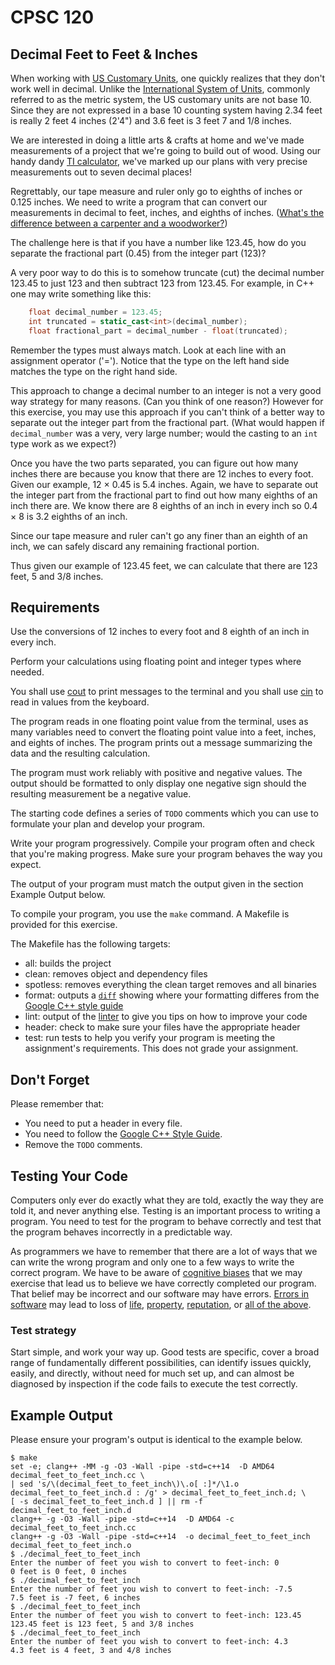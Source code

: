 # CPSC 120

## Decimal Feet to Feet & Inches

When working with [US Customary Units](https://en.wikipedia.org/wiki/United_States_customary_units), one quickly realizes that they don't work well in decimal. Unlike the [International System of Units](https://en.wikipedia.org/wiki/International_System_of_Units), commonly referred to as the metric system, the US customary units are not base 10. Since they are not expressed in a base 10 counting system having 2.34 feet is really 2 feet 4 inches (2'4") and 3.6 feet is 3 feet 7 and 1/8 inches.

We are interested in doing a little arts & crafts at home and we've made measurements of a project that we're going to build out of wood. Using our handy dandy [TI calculator](https://en.wikipedia.org/wiki/Comparison_of_Texas_Instruments_graphing_calculators), we've marked up our plans with very precise measurements out to seven decimal places!

Regrettably, our tape measure and ruler only go to eighths of inches or 0.125 inches. We need to write a program that can convert our measurements in decimal to feet, inches, and eighths of inches. ([What's the difference between a carpenter and a woodworker?](.answer.md))

The challenge here is that if you have a number like 123.45, how do you separate the fractional part (0.45) from the integer part (123)?

A very poor way to do this is to somehow truncate (cut) the decimal number 123.45 to just 123 and then subtract 123 from 123.45. For example, in C++ one may write something like this:

```C++
	float decimal_number = 123.45;
	int truncated = static_cast<int>(decimal_number);
	float fractional_part = decimal_number - float(truncated);
```

Remember the types must always match. Look at each line with an assignment operator ('='). Notice that the type on the left hand side matches the type on the right hand side.

This approach to change a decimal number to an integer is not a very good way strategy for many reasons. (Can you think of one reason?) However for this exercise, you may use this approach if you can't think of a better way to separate out the integer part from the fractional part. (What would happen if `decimal_number` was a very, very large number; would the casting to an `int` type work as we expect?)

Once you have the two parts separated, you can figure out how many inches there are because you know that there are 12 inches to every foot. Given our example, 12 × 0.45 is 5.4 inches. Again, we have to separate out the integer part from the fractional part to find out how many eighths of an inch there are. We know there are 8 eighths of an inch in every inch so 0.4 × 8 is 3.2 eighths of an inch.

Since our tape measure and ruler can't go any finer than an eighth of an inch, we can safely discard any remaining fractional portion.

Thus given our example of 123.45 feet, we can calculate that there are 123 feet, 5 and 3/8 inches.

## Requirements

Use the conversions of 12 inches to every foot and 8 eighth of an inch in every inch.

Perform your calculations using floating point and integer types where needed.

You shall use [cout](https://en.cppreference.com/w/cpp/io/cout) to print messages to the terminal and you shall use [cin](https://en.cppreference.com/w/cpp/io/cin) to read in values from the keyboard.

The program reads in one floating point value from the terminal, uses as many variables need to convert the floating point value into a feet, inches, and eights of inches. The program prints out a message summarizing the data and the resulting calculation.

The program must work reliably with positive and negative values. The output should be formatted to only display one negative sign should the resulting measurement be a negative value.

The starting code defines a series of `TODO` comments which you can use to formulate your plan and develop your program.

Write your program progressively. Compile your program often and check that you're making progress. Make sure your program behaves the way you expect.

The output of your program must match the output given in the section Example Output below.

To compile your program, you use the `make` command. A Makefile is provided for this exercise.

The Makefile has the following targets:

* all: builds the project
* clean: removes object and dependency files
* spotless: removes everything the clean target removes and all binaries
* format: outputs a [`diff`](https://en.wikipedia.org/wiki/Diff) showing where your formatting differes from the [Google C++ style guide](https://google.github.io/styleguide/cppguide.html)
* lint: output of the [linter](https://en.wikipedia.org/wiki/Lint_(software)) to give you tips on how to improve your code
* header: check to make sure your files have the appropriate header
* test: run tests to help you verify your program is meeting the assignment's requirements. This does not grade your assignment.

## Don't Forget

Please remember that:

- You need to put a header in every file.
- You need to follow the [Google C++ Style Guide](https://google.github.io/styleguide/cppguide.html).
- Remove the `TODO` comments.

## Testing Your Code

Computers only ever do exactly what they are told, exactly the way they are told it, and never anything else. Testing is an important process to writing a program. You need to test for the program to behave correctly and test that the program behaves incorrectly in a predictable way.

As programmers we have to remember that there are a lot of ways that we can write the wrong program and only one to a few ways to write the correct program. We have to be aware of [cognitive biases](https://en.wikipedia.org/wiki/List_of_cognitive_biases) that we may exercise that lead us to believe we have correctly completed our program. That belief may be incorrect and our software may have errors. [Errors in software](https://www.wired.com/2005/11/historys-worst-software-bugs/) may lead to loss of [life](https://www.nytimes.com/2019/03/14/business/boeing-737-software-update.html), [property](https://en.wikipedia.org/wiki/Mariner_1), [reputation](https://en.wikipedia.org/wiki/Pentium_FDIV_bug), or [all of the above](https://en.wikipedia.org/wiki/2009%E2%80%9311_Toyota_vehicle_recalls).

### Test strategy

Start simple, and work your way up. Good tests are specific, cover a broad range of fundamentally different possibilities, can identify issues quickly, easily, and directly, without need for much set up, and can almost be diagnosed by inspection if the code fails to execute the test correctly.

## Example Output

Please ensure your program's output is identical to the example below.

```
$ make
set -e; clang++ -MM -g -O3 -Wall -pipe -std=c++14  -D AMD64 decimal_feet_to_feet_inch.cc \
| sed 's/\(decimal_feet_to_feet_inch\)\.o[ :]*/\1.o decimal_feet_to_feet_inch.d : /g' > decimal_feet_to_feet_inch.d; \
[ -s decimal_feet_to_feet_inch.d ] || rm -f decimal_feet_to_feet_inch.d
clang++ -g -O3 -Wall -pipe -std=c++14  -D AMD64 -c decimal_feet_to_feet_inch.cc
clang++ -g -O3 -Wall -pipe -std=c++14  -o decimal_feet_to_feet_inch decimal_feet_to_feet_inch.o 
$ ./decimal_feet_to_feet_inch 
Enter the number of feet you wish to convert to feet-inch: 0
0 feet is 0 feet, 0 inches
$ ./decimal_feet_to_feet_inch 
Enter the number of feet you wish to convert to feet-inch: -7.5
7.5 feet is -7 feet, 6 inches
$ ./decimal_feet_to_feet_inch 
Enter the number of feet you wish to convert to feet-inch: 123.45
123.45 feet is 123 feet, 5 and 3/8 inches
$ ./decimal_feet_to_feet_inch 
Enter the number of feet you wish to convert to feet-inch: 4.3
4.3 feet is 4 feet, 3 and 4/8 inches
```

